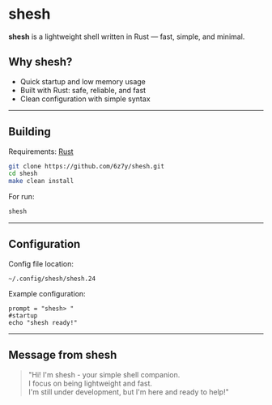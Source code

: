 # shesh

**shesh** is a lightweight shell written in Rust — fast, simple, and minimal.

## Why shesh?

- Quick startup and low memory usage  
- Built with Rust: safe, reliable, and fast  
- Clean configuration with simple syntax

---

## Building

Requirements: [Rust](https://rustup.rs/)

```bash
git clone https://github.com/6z7y/shesh.git
cd shesh
make clean install
```
For run:
```bash
shesh
```

---

## Configuration

Config file location:

```
~/.config/shesh/shesh.24
```

Example configuration:

```
prompt = "shesh> "
#startup
echo "shesh ready!"
```

---

## Message from shesh
> "Hi! I'm shesh - your simple shell companion.  
> I focus on being lightweight and fast.  
> I'm still under development, but I'm here and ready to help!"

